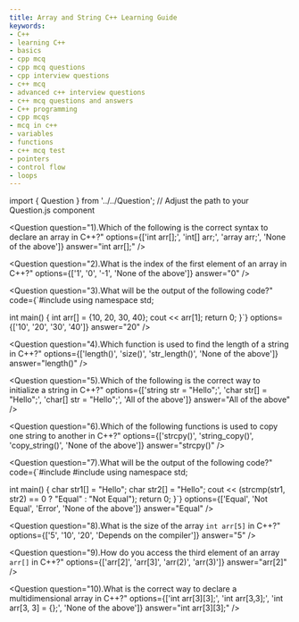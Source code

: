 ```yaml
---
title: Array and String C++ Learning Guide
keywords: 
- C++
- learning C++ 
- basics
- cpp mcq
- cpp mcq questions
- cpp interview questions
- c++ mcq
- advanced c++ interview questions
- c++ mcq questions and answers
- C++ programming
- cpp mcqs
- mcq in c++
- variables
- functions
- c++ mcq test
- pointers
- control flow
- loops
---
```

import { Question } from '../../Question';  // Adjust the path to your Question.js component


  
  <Question
    question="1).Which of the following is the correct syntax to declare an array in C++?"
    options={['int arr[];', 'int[] arr;', 'array<int> arr;', 'None of the above']}
    answer="int arr[];"
  />

  <Question
    question="2).What is the index of the first element of an array in C++?"
    options={['1', '0', '-1', 'None of the above']}
    answer="0"
  />

  <Question
    question="3).What will be the output of the following code?"
    code={`#include <iostream>
using namespace std;

int main() {
int arr[] = {10, 20, 30, 40};
cout << arr[1];
return 0;
}`}
    options={['10', '20', '30', '40']}
    answer="20"
  />

  <Question
    question="4).Which function is used to find the length of a string in C++?"
    options={['length()', 'size()', 'str_length()', 'None of the above']}
    answer="length()"
  />

  <Question
    question="5).Which of the following is the correct way to initialize a string in C++?"
    options={['string str = "Hello";', 'char str[] = "Hello";', 'char[] str = "Hello";', 'All of the above']}
    answer="All of the above"
  />

  <Question
    question="6).Which of the following functions is used to copy one string to another in C++?"
    options={['strcpy()', 'string_copy()', 'copy_string()', 'None of the above']}
    answer="strcpy()"
  />

  <Question
    question="7).What will be the output of the following code?"
    code={`#include <iostream>
#include <cstring>
using namespace std;

int main() {
char str1[] = "Hello";
char str2[] = "Hello";
cout << (strcmp(str1, str2) == 0 ? "Equal" : "Not Equal");
return 0;
}`}
    options={['Equal', 'Not Equal', 'Error', 'None of the above']}
    answer="Equal"
  />

  <Question
    question="8).What is the size of the array `int arr[5]` in C++?"
    options={['5', '10', '20', 'Depends on the compiler']}
    answer="5"
  />

  <Question
    question="9).How do you access the third element of an array `arr[]` in C++?"
    options={['arr[2]', 'arr[3]', 'arr(2)', 'arr(3)']}
    answer="arr[2]"
  />

  <Question
    question="10).What is the correct way to declare a multidimensional array in C++?"
    options={['int arr[3][3];', 'int arr[3,3];', 'int arr[3, 3] = {};', 'None of the above']}
    answer="int arr[3][3];"
  />

